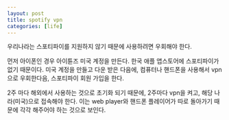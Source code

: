```yaml
---
layout: post
title: spotify vpn
categories: [life]
---
```


우리나라는 스포티파이를 지원하지 않기 때문에 사용하려면 우회해야 한다.

먼저 아이폰인 경우 아이튠즈 미국 계정을 만든다. 한국 애플 앱스토어에 스포티파이가 없기 때문이다. 미국 계정을 만들고 다운 받은 다음에, 컴퓨터나 핸드폰을 사용해서 vpn으로 우회한다음, 스포티파이 회원 가입을 한다.

2주 마다 해외에서 사용하는 것으로 초기화 되기 때문에, 2주마다 vpn을 켜고, 해당 나라(미국)으로 접속해야 한다. 이는 web player와 핸드폰 플레이어가 따로 돌아가기 때문에 각각 해주어야 하는 것으로 보인다.
